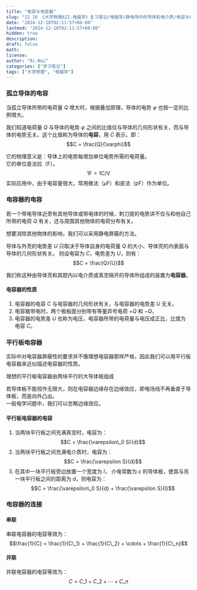 ```yaml
---
title: "电容与电容器"
slug: "12 16 《大学物理AII-电磁学》复习笔记/电磁学/静电场中的导体和电介质/电容与电容器"
date: "2024-12-18T02:11:57+08:00"
lastmod: "2024-12-18T02:11:57+08:00"
hidden: true
description:
draft: false
math:
license:
author: "Ri-Nai"
categories: ["学习笔记"]
tags: ["大学物理", "电磁学"]
---
```

### 孤立导体的电容
当孤立导体所带的电荷量 $Q$ 增大时，根据叠加原理，导体的电势 $\varphi$ 也按一定的比例增大。

我们知道电荷量 $Q$ 与导体的电势 $\varphi$ 之间的比值仅与导体的几何形状有关，而与导体的电势无关。这个比值称为导体的**电容**，用 $C$ 表示，即：
$$C = \frac{Q}{\varphi}$$  

它的物理意义是：导体上的电势每增加单位电势所需的电荷量。  
它的单位是法拉（F）。
$$1 \mathrm{F} = 1 \mathrm{C/V}$$
实际应用中，由于电容量很大，常用微法（$\mu \mathrm{F}$）和皮法（$\mathrm{pF}$）作为单位。

### 电容器的电容
若一个带电导体近旁有其他导体或带电体的时候，刺刀提的电势讲不仅与和他自己所带的电荷 $Q$ 有关，还与周围其他物体的电荷分布有关。

想要消除其他物体的影响，我们可以采用静电屏蔽的方法。

导体与外壳的电势差 $U$ 只取决于导体自身的电荷量 $Q$ 的大小、导体壳的内表面与导体的几何形状有关。
则设电容为 $C$，电势差为 $U$，则有：
$$C = \frac{Q}{U}$$

我们称这种由导体壳和其腔内以电介质或真空隔开的导体所组成的装置为**电容器**。

#### 电容器的性质
1. 电容器的电容 $C$ 与电容器的几何形状有关，与电容器的电势差 $U$ 无关。
2. 电容器带电时，两个极板面分别带有等量异号电荷 $+Q$ 和 $-Q$，
3. 电容器的电势差 $U$ 也称为电压，电容器所带的电荷量与电压成正比，比值为电容 $C$。

### 平行板电容器
实际中对电容器屏蔽性的要求并不像理想电容器那样严格，因此我们可以用平行板电容器来近似描述电容器的性质。

理想的平行板电容器由两块平行的大导体板组成

若导体板不能视作无限大，则在电容器边缘存在边缘效应，即电场线不再垂直于导体板，而是向外凸出。  
一般电学问题中，我们可以忽略边缘效应。

#### 平行板电容器的电容
1. 当两块平行板之间充满真空时，电容为：
$$C = \frac{\varepsilon\_0 S}{d}$$
2. 当两块平行板之间充满电介质时，电容为：
$$C = \frac{\varepsilon S}{d}$$
3. 在其中一块平行板旁边放置一个宽度为 $l$， 介电常数为 $\varepsilon$ 的导体板，使其与另一块平行板之间的距离为 $d$，则电容为：
$$C = \frac{\varepsilon\_0 S}{d} + \frac{\varepsilon S}{l}$$
### 电容器的连接
#### 串联
串联电容器的电容等效为：
$$\frac{1}{C} = \frac{1}{C\_1} + \frac{1}{C\_2} + \cdots + \frac{1}{C\_n}$$
#### 并联
并联电容器的电容等效为：
$$C = C\_1 + C\_2 + \cdots + C\_n$$
